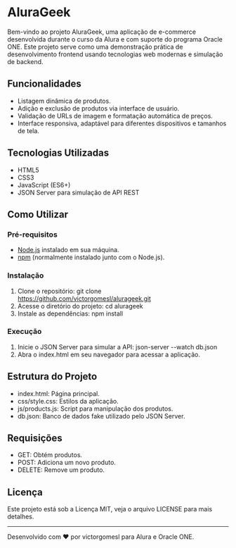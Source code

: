 # AluraGeek

Bem-vindo ao projeto AluraGeek, uma aplicação de e-commerce desenvolvida durante o curso da Alura e com suporte do programa Oracle ONE. Este projeto serve como uma demonstração prática de desenvolvimento frontend usando tecnologias web modernas e simulação de backend.

## Funcionalidades

- Listagem dinâmica de produtos.
- Adição e exclusão de produtos via interface de usuário.
- Validação de URLs de imagem e formatação automática de preços.
- Interface responsiva, adaptável para diferentes dispositivos e tamanhos de tela.

## Tecnologias Utilizadas

- HTML5
- CSS3
- JavaScript (ES6+)
- JSON Server para simulação de API REST

## Como Utilizar

### Pré-requisitos

- [Node.js](https://nodejs.org/) instalado em sua máquina.
- [npm](https://www.npmjs.com/) (normalmente instalado junto com o Node.js).

### Instalação

1. Clone o repositório:
   git clone https://github.com/victorgomesl/alurageek.git
2. Acesse o diretório do projeto:
   cd alurageek
3. Instale as dependências:
   npm install

### Execução

1. Inicie o JSON Server para simular a API:
   json-server --watch db.json
2. Abra o index.html em seu navegador para acessar a aplicação.

## Estrutura do Projeto

- index.html: Página principal.
- css/style.css: Estilos da aplicação.
- js/products.js: Script para manipulação dos produtos.
- db.json: Banco de dados fake utilizado pelo JSON Server.

## Requisições

- GET: Obtém produtos.
- POST: Adiciona um novo produto.
- DELETE: Remove um produto.

## Licença

Este projeto está sob a Licença MIT, veja o arquivo LICENSE para mais detalhes.

---

Desenvolvido com ❤️ por victorgomesl para Alura e Oracle ONE.